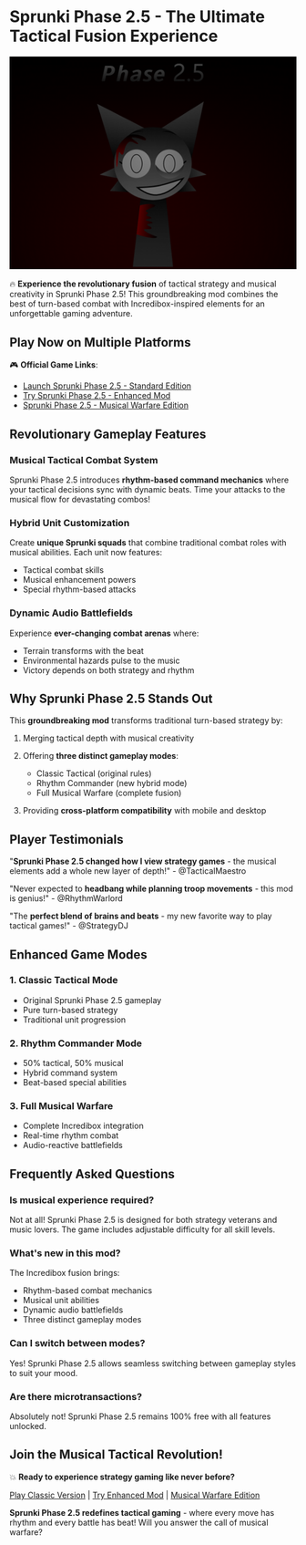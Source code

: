 # Sprunki Phase 2.5 - The Ultimate Tactical Fusion Experience

![Sprunki Phase 2.5 Mod Showcase](https://raw.githubusercontent.com/sprunkiscrunkly/sprunki-phase-2-5/refs/heads/main/sprunki-phase-2-5.png "Sprunki Phase 2.5 Gameplay")

🔥 **Experience the revolutionary fusion** of tactical strategy and musical creativity in Sprunki Phase 2.5! This groundbreaking mod combines the best of turn-based combat with Incredibox-inspired elements for an unforgettable gaming adventure.

## Play Now on Multiple Platforms

🎮 **Official Game Links**:
- [Launch Sprunki Phase 2.5 - Standard Edition](https://sprunksters.com/sprunki-phase-2-5/ "Original Version")
- [Try Sprunki Phase 2.5 - Enhanced Mod](https://sprunkiscrunkly.com/sprunki-phase-2-5/ "Modded Experience") 
- [Sprunki Phase 2.5 - Musical Warfare Edition](https://sprunkipyramixed.com/sprunki-phase-2-5/ "Incredibox Fusion")

## Revolutionary Gameplay Features

### Musical Tactical Combat System
Sprunki Phase 2.5 introduces **rhythm-based command mechanics** where your tactical decisions sync with dynamic beats. Time your attacks to the musical flow for devastating combos!

### Hybrid Unit Customization
Create **unique Sprunki squads** that combine traditional combat roles with musical abilities. Each unit now features:
- Tactical combat skills
- Musical enhancement powers
- Special rhythm-based attacks

### Dynamic Audio Battlefields
Experience **ever-changing combat arenas** where:
- Terrain transforms with the beat
- Environmental hazards pulse to the music
- Victory depends on both strategy and rhythm

## Why Sprunki Phase 2.5 Stands Out

This **groundbreaking mod** transforms traditional turn-based strategy by:
1. Merging tactical depth with musical creativity
2. Offering **three distinct gameplay modes**:
   - Classic Tactical (original rules)
   - Rhythm Commander (new hybrid mode)
   - Full Musical Warfare (complete fusion)

3. Providing **cross-platform compatibility** with mobile and desktop

## Player Testimonials

"**Sprunki Phase 2.5 changed how I view strategy games** - the musical elements add a whole new layer of depth!" - @TacticalMaestro

"Never expected to **headbang while planning troop movements** - this mod is genius!" - @RhythmWarlord

"The **perfect blend of brains and beats** - my new favorite way to play tactical games!" - @StrategyDJ

## Enhanced Game Modes

### 1. Classic Tactical Mode
- Original Sprunki Phase 2.5 gameplay
- Pure turn-based strategy
- Traditional unit progression

### 2. Rhythm Commander Mode
- 50% tactical, 50% musical
- Hybrid command system
- Beat-based special abilities

### 3. Full Musical Warfare
- Complete Incredibox integration
- Real-time rhythm combat
- Audio-reactive battlefields

## Frequently Asked Questions

### Is musical experience required?
Not at all! Sprunki Phase 2.5 is designed for both strategy veterans and music lovers. The game includes adjustable difficulty for all skill levels.

### What's new in this mod?
The Incredibox fusion brings:
- Rhythm-based combat mechanics
- Musical unit abilities
- Dynamic audio battlefields
- Three distinct gameplay modes

### Can I switch between modes?
Yes! Sprunki Phase 2.5 allows seamless switching between gameplay styles to suit your mood.

### Are there microtransactions?
Absolutely not! Sprunki Phase 2.5 remains 100% free with all features unlocked.

## Join the Musical Tactical Revolution!

💥 **Ready to experience strategy gaming like never before?** 

[Play Classic Version](https://sprunksters.com/sprunki-phase-2-5/) | 
[Try Enhanced Mod](https://sprunkiscrunkly.com/sprunki-phase-2-5/) | 
[Musical Warfare Edition](https://sprunkipyramixed.com/sprunki-phase-2-5/)

**Sprunki Phase 2.5 redefines tactical gaming** - where every move has rhythm and every battle has beat! Will you answer the call of musical warfare?
